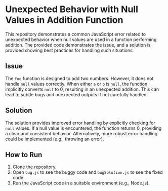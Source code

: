 # Unexpected Behavior with Null Values in Addition Function

This repository demonstrates a common JavaScript error related to unexpected behavior when null values are used in a function performing addition.  The provided code demonstrates the issue, and a solution is provided showing best practices for handling such situations.

## Issue
The `foo` function is designed to add two numbers. However, it does not handle `null` values correctly. When either `a` or `b` is `null`, the function implicitly converts `null` to 0, resulting in an unexpected addition.  This can lead to subtle bugs and unexpected outputs if not carefully handled.

## Solution
The solution provides improved error handling by explicitly checking for `null` values.  If a null value is encountered, the function returns 0, providing a clear and consistent behavior. Alternatively, more robust error handling could be implemented (e.g., throwing an error).

## How to Run
1. Clone the repository.
2. Open `bug.js` to see the buggy code and `bugSolution.js` to see the fixed code.
3. Run the JavaScript code in a suitable environment (e.g., Node.js).